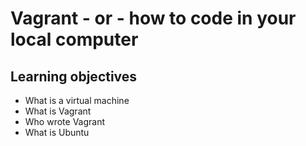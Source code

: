 # Vagrant - or - how to code in your local computer
## Learning objectives
* What is a virtual machine
* What is Vagrant
* Who wrote Vagrant
* What is Ubuntu 
